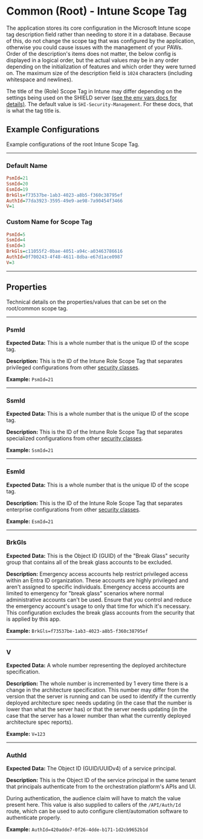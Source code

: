# Common (Root) - Intune Scope Tag

The application stores its core configuration in the Microsoft Intune scope tag description field rather than needing to store it in a database.
Because of this, do not change the scope tag that was configured by the application, otherwise you could cause issues with the management of your PAWs.
Order of the description's items does not matter, the below config is displayed in a logical order, but the actual values may be in any order depending on the initialization of features and which order they were turned on.
The maximum size of the description field is `1024` characters (including whitespace and newlines).

The title of the (Role) Scope Tag in Intune may differ depending on the settings being used on the SHIELD server [(see the env vars docs for details)](../../Settings/Environmental-Variables-Reference.md#sop_scope_tag). The default value is `SHI-Security-Management`. For these docs, that is what the tag title is.

## Example Configurations

Example configurations of the root Intune Scope Tag.

---

### Default Name

``` INI title="SHI-Orchestration-Platform"
PsmId=21
SsmId=20
EsmId=19
BrkGls=f73537be-1ab3-4023-a8b5-f360c38795ef
AuthId=77da3923-3595-49e9-ae98-7a90454f3466
V=1
```

### Custom Name for Scope Tag

``` INI title="eLabs-Security-Automation"
PsmId=5
SsmId=4
EsmId=3
BrkGls=c11055f2-0bae-4051-a94c-a03463786616
AuthId=0f700243-4f48-4611-8dba-e67d1ace0987
V=3
```

---

## Properties

Technical details on the properties/values that can be set on the root/common scope tag.

---

### PsmId

**Expected Data:**
This is a whole number that is the unique ID of the scope tag.

**Description:**
This is the ID of the Intune Role Scope Tag that separates privileged configurations from other [security classes](../../../Deploy/index.md#what-is-spa).

**Example:**
`PsmId=21`

---

### SsmId

**Expected Data:**
This is a whole number that is the unique ID of the scope tag.

**Description:**
This is the ID of the Intune Role Scope Tag that separates specialized configurations from other [security classes](../../../Deploy/index.md#what-is-spa).

**Example:**
`SsmId=21`

---

### EsmId

**Expected Data:**
This is a whole number that is the unique ID of the scope tag.

**Description:**
This is the ID of the Intune Role Scope Tag that separates enterprise configurations from other [security classes](../../../Deploy/index.md#what-is-spa).

**Example:**
`EsmId=21`

---

### BrkGls

**Expected Data:**
This is the Object ID (GUID) of the "Break Glass" security group that contains all of the break glass accounts to be excluded.

**Description:**
Emergency access accounts help restrict privileged access within an Entra ID organization. These accounts are highly privileged and aren't assigned to specific individuals. Emergency access accounts are limited to emergency for "break glass" scenarios where normal administrative accounts can't be used. Ensure that you control and reduce the emergency account's usage to only that time for which it's necessary.
This configuration excludes the break glass accounts from the security that is applied by this app.

**Example:**
`BrkGls=f73537be-1ab3-4023-a8b5-f360c38795ef`

---

### V

**Expected Data:**
A whole number representing the deployed architecture specification.

**Description:**
The whole number is incremented by 1 every time there is a change in the architecture specification. This number may differ from the version that the server is running and can be used to identify if the currently deployed architecture spec needs updating (in the case that the number is lower than what the server has) or that the server needs updating (in the case that the server has a lower number than what the currently deployed architecture spec reports).

**Example:**
`V=123`

---

### AuthId

**Expected Data:**
The Object ID (GUID/UUIDv4) of a service principal.

**Description:**
This is the Object ID of the service principal in the same tenant that principals authenticate from to the orchestration platform's APIs and UI.

During authentication, the audience claim will have to match the value present here. This value is also supplied to callers of the `/API/Auth/Id` route, which can be used to auto configure client/automation software to authenticate properly.

**Example:**
`AuthId=420adde7-0f26-4dde-b171-1d2cb9652b1d`
